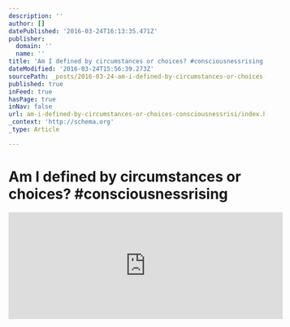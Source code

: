 ```yaml
---
description: ''
author: []
datePublished: '2016-03-24T16:13:35.471Z'
publisher:
  domain: ''
  name: ''
title: 'Am I defined by circumstances or choices? #consciousnessrising'
dateModified: '2016-03-24T15:56:39.273Z'
sourcePath: _posts/2016-03-24-am-i-defined-by-circumstances-or-choices-consciousnessrisi.md
published: true
inFeed: true
hasPage: true
inNav: false
url: am-i-defined-by-circumstances-or-choices-consciousnessrisi/index.html
_context: 'http://schema.org'
_type: Article

---
```

# Am I defined by circumstances or choices? \#consciousnessrising

<iframe src="https://cdn.embedly.com/widgets/media.html?src=https%3A%2F%2Fanchor.fm%2Fembed%2F9d9e93&amp;url=https%3A%2F%2Fanchor.fm%2Fw%2F9D9E93&amp;image=https%3A%2F%2Fs3-us-west-2.amazonaws.com%2Fanchor-website%2Fimages%2Ffbog_wave.png&amp;key=b7d04c9b404c499eba89ee7072e1c4f7&amp;type=text%2Fhtml&amp;schema=anchor" width="540" height="210" scrolling="no" frameborder="0" allowfullscreen="allowfullscreen" style=""></iframe>